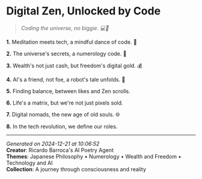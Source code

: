 # Digital Zen, Unlocked by Code

> *Coding the universe, no biggie. 💻🤯*

**1.** Meditation meets tech, a mindful dance of code. 🧠


**2.** The universe's secrets, a numerology code. 🔢


**3.** Wealth's not just cash, but freedom's digital gold. 💰


**4.** AI's a friend, not foe, a robot's tale unfolds. 🤖


**5.** Finding balance, between likes and Zen scrolls.


**6.** Life's a matrix, but we're not just pixels sold.


**7.** Digital nomads, the new age of old souls. 🌐


**8.** In the tech revolution, we define our roles.



---

*Generated on 2024-12-21 at 10:06:52*  
**Creator**: Ricardo Barroca's AI Poetry Agent  
**Themes**: Japanese Philosophy • Numerology • Wealth and Freedom • Technology and AI  
**Collection**: A journey through consciousness and reality